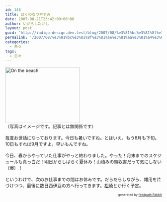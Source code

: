 ```yaml
---
id: 148
title: ぼくのなつやすみ　
date: 2007-08-21T23:42:00+00:00
author: いがらしたけし
layout: post
guid: 'http://indigo-design.dev.test/blog/2007/08/%e3%81%bc%e3%81%8f%e3%81%ae%e3%81%aa%e3%81%a4%e3%82%84%e3%81%99%e3%81%bf%e3%80%80/'
permalink: '/2007/08/%e3%81%bc%e3%81%8f%e3%81%ae%e3%81%aa%e3%81%a4%e3%82%84%e3%81%99%e3%81%bf%e3%80%80/'
categories:
  - 日々
tags:
  - 日々
---
```

<a href="http://www.flickr.com/photos/takeshi81/99525268/" title="Photo Sharing"><img src="http://farm1.static.flickr.com/41/99525268_197dd75a3b_m.jpg" alt="On the beach" height="180" width="240"></a><br />（写真はイメージです。記事とは無関係です）<br /><br />毎度お世話になっております。今日も暑いですね。とはいえ、もう8月も下旬。10日もすれば9月ですよ。早いもんですね。<br /><br />今日、春からやっていた仕事がやっと終わりました。やった！月末までのスケジュールも真っ白だ！明日からしばらく夏休み！山積みの領収書だって気にしない（爆）！<br /><br />というわけで、次のお仕事までの間はお休みです。だらだらしながら、雑用を片づけつつ、最後に数日西伊豆の方へ行ってきます。<a href="http://www.mapple.net/byarea/0304050302.htm">松崎</a>とか行く予定。<!--feedpath info start--><div style="text-align: right;font-size: 10px">&nbsp;&nbsp;<span>generated by <a href="http://feedpath.jp" title="feedpath Rabbit" target="_blank">feedpath Rabbit</a></span></div><!--feedpath info end-->